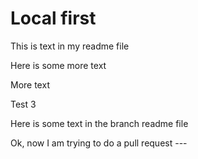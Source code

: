 # Local first

This is text in my readme file

Here is some more text

More text

Test 3

Here is some text in the branch readme file

Ok, now I am trying to do a pull request ---

